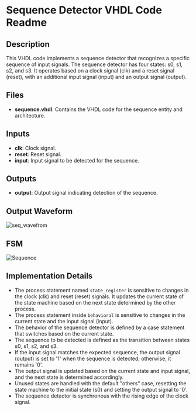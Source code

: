 # Sequence Detector VHDL Code Readme

## Description
This VHDL code implements a sequence detector that recognizes a specific sequence of input signals. The sequence detector has four states: s0, s1, s2, and s3. It operates based on a clock signal (clk) and a reset signal (reset), with an additional input signal (input) and an output signal (output).

## Files
- **sequence.vhdl**: Contains the VHDL code for the sequence entity and architecture.

## Inputs
- **clk**: Clock signal.
- **reset**: Reset signal.
- **input**: Input signal to be detected for the sequence.

## Outputs
- **output**: Output signal indicating detection of the sequence.

## Output Waveform


![seq_wavefrom](https://github.com/Roshan-T/VHDL/assets/82012823/0e976d66-db28-4f29-80aa-d90493f7e59a)

## FSM


![Sequence](https://github.com/Roshan-T/VHDL/assets/82012823/7d66642a-8c95-4326-854c-9950f7760b96)



## Implementation Details
- The process statement named `state_register` is sensitive to changes in the clock (clk) and reset (reset) signals. It updates the current state of the state machine based on the next state determined by the other process.
- The process statement inside `behavioral` is sensitive to changes in the current state and the input signal (input).
- The behavior of the sequence detector is defined by a case statement that switches based on the current state.
- The sequence to be detected is defined as the transition between states s0, s1, s2, and s3.
- If the input signal matches the expected sequence, the output signal (output) is set to '1' when the sequence is detected; otherwise, it remains '0'.
- The output signal is updated based on the current state and input signal, and the next state is determined accordingly.
- Unused states are handled with the default "others" case, resetting the state machine to the initial state (s0) and setting the output signal to '0'.
- The sequence detector is synchronous with the rising edge of the clock signal.
